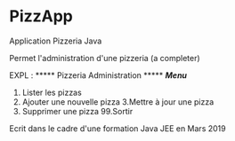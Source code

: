 # PizzApp
Application Pizzeria Java

Permet l'administration d'une pizzeria (a completer)

EXPL : 
***** Pizzeria Administration *****
***Menu***
1. Lister les pizzas
2. Ajouter une nouvelle pizza
3.Mettre à jour une pizza
4. Supprimer une pizza
99.Sortir



Ecrit dans le cadre d'une formation Java JEE en Mars 2019
